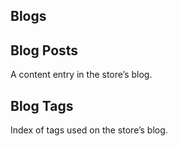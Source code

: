 ## Blogs

## Blog Posts

A content entry in the store’s blog.

## Blog Tags

Index of tags used on the store’s blog.
